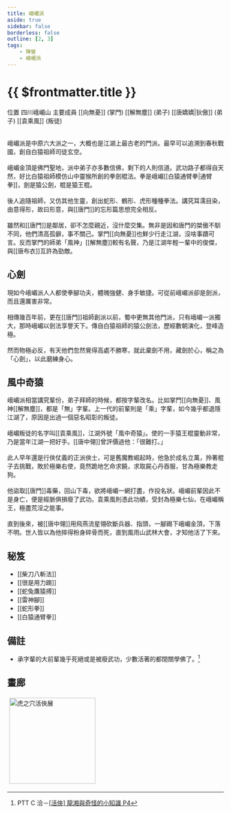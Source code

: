 ```yaml
---
title: 峨嵋派
aside: true
sidebar: false
borderless: false
outline: [2, 3]
tags:
    - 陣營
    - 峨嵋派
---
```


# {{ $frontmatter.title }}

<InfoList position="right">
	<Info title="陣營資料" :open=true>
		<table>
			<ChTr>
				<ChTd isTitle=true>
					位置
				</ChTd>
				<ChTd>
					四川峨嵋山
				</ChTd>
			</ChTr>
			<ChTr>
				<ChTd isTitle=true position='center'>
					主要成員
				</ChTd>
			</ChTr>
			<ChTr>
                <ChTd position='center'>
                    [[向無憂]] (掌門)
                </ChTd>
            </ChTr>
            <ChTr>
                <ChTd position='center'>
                    [[解無塵]] (弟子)
                </ChTd>
            </ChTr>
            <ChTr>
                <ChTd position='center'>  
                    [[唐嬌嬌|狄傲]] (弟子)
                </ChTd>
            </ChTr>
            <ChTr>
                <ChTd position='center'>  
                    [[袁乘風]] (叛徒)
                </ChTd>
            </ChTr>
		</table>
	</Info>
</InfoList>

峨嵋派是中原六大派之一，大概也是江湖上最古老的門派。最早可以追溯到春秋戰國，創自白猿祖師司徒玄空。
<br><br>
峨嵋金頂是佛門聖地，派中弟子亦多數信佛，剩下的人則信道。武功路子都得自天然，好比白猿祖師模仿山中靈猴所創的拳劍棍法。拳是峨嵋[[白猿通臂拳|通臂拳]]，劍是猿公劍，棍是猿王棍。
<br><br>
後人追隨祖師，又仿其他生靈，創出蛇形、鶴形、虎形種種拳法。講究耳濡目染，由意得形，故曰形意，與[[唐門]]的忘形篇思想完全相反。
<br><br>
雖然和[[唐門]]是鄰居，卻不怎麼親近，沒什麼交集。無非是因和唐門的桀傲不馴不同，他們清高孤僻，事不關己。掌門[[向無憂]]也鮮少行走江湖，沒啥事蹟可言。反而掌門的師弟「風神」[[解無塵]]較有名聲，乃是江湖年輕一輩中的俊傑，與[[唐布衣]]互許為勁敵。
<br clear="all">

## 心劍

現如今峨嵋派人人都使拳腳功夫，體魄強健、身手敏捷。可從前峨嵋派卻是劍派，而且還厲害非常。
<br><br>
相傳幾百年前，更在[[唐門]]祖師創派以前，蜀中更無其他門派，只有峨嵋一派獨大，那時峨嵋以劍法享譽天下。傳自白猿祖師的猿公劍法，歷經數朝演化，登峰造極。
<br><br>
然而物極必反，有天他們忽然覺得高處不勝寒，就此棄劍不用，藏劍於心，稱之為「心劍」，以此磨練身心。

## 風中奇猿

峨嵋派相當講究輩份，弟子拜師的時候，都按字輩改名。比如掌門[[向無憂]]、風神[[解無塵]]，都是「無」字輩。上一代的前輩則是「乘」字輩，如今幾乎都退隱江湖了，原因是出過一個惡名昭彰的叛徒。
<br><br>
峨嵋叛徒的名字叫[[袁乘風]]，江湖外號「風中奇猿」。使的一手猿王棍靈動非常，乃是當年江湖一把好手。[[唐中翎]]曾評價過他：「很難打。」
<br><br>
此人早年還是行俠仗義的正派俠士，可是舊魔教崛起時，他急於成名立萬，拎著棍子去挑戰，敗於極樂右使，竟然跪地乞命求饒，求取屍心丹吞服，甘為極樂教走狗。
<br><br>
他盜取[[唐門]]毒藥，回山下毒，欲將峨嵋一網打盡，作投名狀。峨嵋前輩因此不是身亡，便是經脈俱損廢了武功。袁乘風則憑此功績，受封為極樂七仙，在峨嵋稱王，極盡荒淫之能事。
<br><br>
直到後來，被[[唐中翎]]用飛燕流星翎砍斷兵器、指頭，一腳踢下峨嵋金頂，下落不明。世人皆以為他摔得粉身碎骨而死，直到風雨山武林大會，才知他活了下來。

## 秘笈

-   [[柴刀八斬法]]
-   [[很是用力踢]]
-   [[蛇兔鷹猿搏]]
-   [[雷神腳]]
-   [[蛇形拳]]
-   [[白猿通臂拳]]

## 備註

-   承字輩的大前輩幾乎死絕或是被廢武功，少數活著的都閉關學佛了。[^1]

[^1]: PTT C 洽－[\[活俠\] 龍湘與奇怪的小知識 P4](https://www.ptt.cc/bbs/C_Chat/M.1729423145.A.69F.html)

## 畫廊

<div style="display: flex; flex-wrap: wrap;">
    <div>
        <img src="/images/collab/20241220_toranoana/photo_02.webp" alt="虎之穴活俠展" style="width:200px; margin:5px"/>
    </div>
</div>
